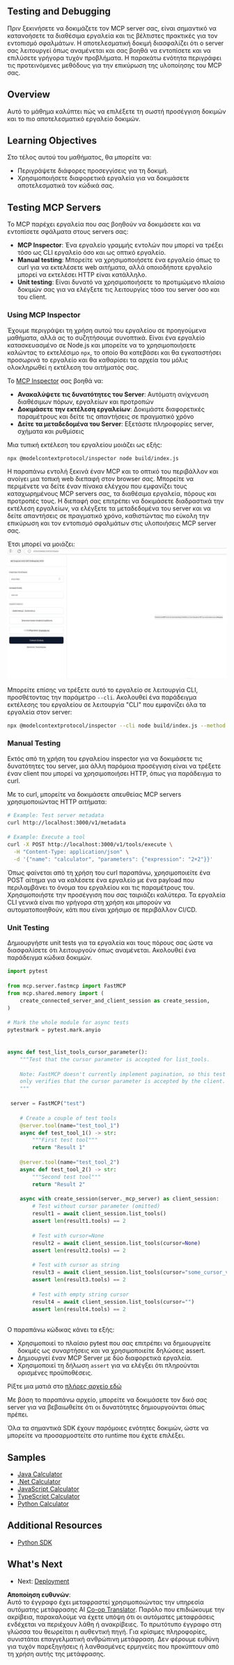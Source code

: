 <!--
CO_OP_TRANSLATOR_METADATA:
{
  "original_hash": "4e34e34e84f013e73c7eaa6d09884756",
  "translation_date": "2025-07-13T22:00:36+00:00",
  "source_file": "03-GettingStarted/08-testing/README.md",
  "language_code": "el"
}
-->
## Testing and Debugging

Πριν ξεκινήσετε να δοκιμάζετε τον MCP server σας, είναι σημαντικό να κατανοήσετε τα διαθέσιμα εργαλεία και τις βέλτιστες πρακτικές για τον εντοπισμό σφαλμάτων. Η αποτελεσματική δοκιμή διασφαλίζει ότι ο server σας λειτουργεί όπως αναμένεται και σας βοηθά να εντοπίσετε και να επιλύσετε γρήγορα τυχόν προβλήματα. Η παρακάτω ενότητα περιγράφει τις προτεινόμενες μεθόδους για την επικύρωση της υλοποίησης του MCP σας.

## Overview

Αυτό το μάθημα καλύπτει πώς να επιλέξετε τη σωστή προσέγγιση δοκιμών και το πιο αποτελεσματικό εργαλείο δοκιμών.

## Learning Objectives

Στο τέλος αυτού του μαθήματος, θα μπορείτε να:

- Περιγράψετε διάφορες προσεγγίσεις για τη δοκιμή.
- Χρησιμοποιήσετε διαφορετικά εργαλεία για να δοκιμάσετε αποτελεσματικά τον κώδικά σας.

## Testing MCP Servers

Το MCP παρέχει εργαλεία που σας βοηθούν να δοκιμάσετε και να εντοπίσετε σφάλματα στους servers σας:

- **MCP Inspector**: Ένα εργαλείο γραμμής εντολών που μπορεί να τρέξει τόσο ως CLI εργαλείο όσο και ως οπτικό εργαλείο.
- **Manual testing**: Μπορείτε να χρησιμοποιήσετε ένα εργαλείο όπως το curl για να εκτελέσετε web αιτήματα, αλλά οποιοδήποτε εργαλείο μπορεί να εκτελέσει HTTP είναι κατάλληλο.
- **Unit testing**: Είναι δυνατό να χρησιμοποιήσετε το προτιμώμενο πλαίσιο δοκιμών σας για να ελέγξετε τις λειτουργίες τόσο του server όσο και του client.

### Using MCP Inspector

Έχουμε περιγράψει τη χρήση αυτού του εργαλείου σε προηγούμενα μαθήματα, αλλά ας το συζητήσουμε συνοπτικά. Είναι ένα εργαλείο κατασκευασμένο σε Node.js και μπορείτε να το χρησιμοποιήσετε καλώντας το εκτελέσιμο `npx`, το οποίο θα κατεβάσει και θα εγκαταστήσει προσωρινά το εργαλείο και θα καθαρίσει τα αρχεία του μόλις ολοκληρωθεί η εκτέλεση του αιτήματός σας.

Το [MCP Inspector](https://github.com/modelcontextprotocol/inspector) σας βοηθά να:

- **Ανακαλύψετε τις δυνατότητες του Server**: Αυτόματη ανίχνευση διαθέσιμων πόρων, εργαλείων και προτροπών
- **Δοκιμάσετε την εκτέλεση εργαλείων**: Δοκιμάστε διαφορετικές παραμέτρους και δείτε τις απαντήσεις σε πραγματικό χρόνο
- **Δείτε τα μεταδεδομένα του Server**: Εξετάστε πληροφορίες server, σχήματα και ρυθμίσεις

Μια τυπική εκτέλεση του εργαλείου μοιάζει ως εξής:

```bash
npx @modelcontextprotocol/inspector node build/index.js
```

Η παραπάνω εντολή ξεκινά έναν MCP και το οπτικό του περιβάλλον και ανοίγει μια τοπική web διεπαφή στον browser σας. Μπορείτε να περιμένετε να δείτε έναν πίνακα ελέγχου που εμφανίζει τους καταχωρημένους MCP servers σας, τα διαθέσιμα εργαλεία, πόρους και προτροπές τους. Η διεπαφή σας επιτρέπει να δοκιμάσετε διαδραστικά την εκτέλεση εργαλείων, να ελέγξετε τα μεταδεδομένα του server και να δείτε απαντήσεις σε πραγματικό χρόνο, καθιστώντας πιο εύκολη την επικύρωση και τον εντοπισμό σφαλμάτων στις υλοποιήσεις MCP server σας.

Έτσι μπορεί να μοιάζει: ![Inspector](../../../../translated_images/connect.141db0b2bd05f096fb1dd91273771fd8b2469d6507656c3b0c9df4b3c5473929.el.png)

Μπορείτε επίσης να τρέξετε αυτό το εργαλείο σε λειτουργία CLI, προσθέτοντας την παράμετρο `--cli`. Ακολουθεί ένα παράδειγμα εκτέλεσης του εργαλείου σε λειτουργία "CLI" που εμφανίζει όλα τα εργαλεία στον server:

```sh
npx @modelcontextprotocol/inspector --cli node build/index.js --method tools/list
```

### Manual Testing

Εκτός από τη χρήση του εργαλείου inspector για να δοκιμάσετε τις δυνατότητες του server, μια άλλη παρόμοια προσέγγιση είναι να τρέξετε έναν client που μπορεί να χρησιμοποιήσει HTTP, όπως για παράδειγμα το curl.

Με το curl, μπορείτε να δοκιμάσετε απευθείας MCP servers χρησιμοποιώντας HTTP αιτήματα:

```bash
# Example: Test server metadata
curl http://localhost:3000/v1/metadata

# Example: Execute a tool
curl -X POST http://localhost:3000/v1/tools/execute \
  -H "Content-Type: application/json" \
  -d '{"name": "calculator", "parameters": {"expression": "2+2"}}'
```

Όπως φαίνεται από τη χρήση του curl παραπάνω, χρησιμοποιείτε ένα POST αίτημα για να καλέσετε ένα εργαλείο με ένα payload που περιλαμβάνει το όνομα του εργαλείου και τις παραμέτρους του. Χρησιμοποιήστε την προσέγγιση που σας ταιριάζει καλύτερα. Τα εργαλεία CLI γενικά είναι πιο γρήγορα στη χρήση και μπορούν να αυτοματοποιηθούν, κάτι που είναι χρήσιμο σε περιβάλλον CI/CD.

### Unit Testing

Δημιουργήστε unit tests για τα εργαλεία και τους πόρους σας ώστε να διασφαλίσετε ότι λειτουργούν όπως αναμένεται. Ακολουθεί ένα παράδειγμα κώδικα δοκιμών.

```python
import pytest

from mcp.server.fastmcp import FastMCP
from mcp.shared.memory import (
    create_connected_server_and_client_session as create_session,
)

# Mark the whole module for async tests
pytestmark = pytest.mark.anyio


async def test_list_tools_cursor_parameter():
    """Test that the cursor parameter is accepted for list_tools.

    Note: FastMCP doesn't currently implement pagination, so this test
    only verifies that the cursor parameter is accepted by the client.
    """

 server = FastMCP("test")

    # Create a couple of test tools
    @server.tool(name="test_tool_1")
    async def test_tool_1() -> str:
        """First test tool"""
        return "Result 1"

    @server.tool(name="test_tool_2")
    async def test_tool_2() -> str:
        """Second test tool"""
        return "Result 2"

    async with create_session(server._mcp_server) as client_session:
        # Test without cursor parameter (omitted)
        result1 = await client_session.list_tools()
        assert len(result1.tools) == 2

        # Test with cursor=None
        result2 = await client_session.list_tools(cursor=None)
        assert len(result2.tools) == 2

        # Test with cursor as string
        result3 = await client_session.list_tools(cursor="some_cursor_value")
        assert len(result3.tools) == 2

        # Test with empty string cursor
        result4 = await client_session.list_tools(cursor="")
        assert len(result4.tools) == 2
    
```

Ο παραπάνω κώδικας κάνει τα εξής:

- Χρησιμοποιεί το πλαίσιο pytest που σας επιτρέπει να δημιουργείτε δοκιμές ως συναρτήσεις και να χρησιμοποιείτε δηλώσεις assert.
- Δημιουργεί έναν MCP Server με δύο διαφορετικά εργαλεία.
- Χρησιμοποιεί τη δήλωση `assert` για να ελέγξει ότι πληρούνται ορισμένες προϋποθέσεις.

Ρίξτε μια ματιά στο [πλήρες αρχείο εδώ](https://github.com/modelcontextprotocol/python-sdk/blob/main/tests/client/test_list_methods_cursor.py)

Με βάση το παραπάνω αρχείο, μπορείτε να δοκιμάσετε τον δικό σας server για να βεβαιωθείτε ότι οι δυνατότητες δημιουργούνται όπως πρέπει.

Όλα τα σημαντικά SDK έχουν παρόμοιες ενότητες δοκιμών, ώστε να μπορείτε να προσαρμοστείτε στο runtime που έχετε επιλέξει.

## Samples 

- [Java Calculator](../samples/java/calculator/README.md)
- [.Net Calculator](../../../../03-GettingStarted/samples/csharp)
- [JavaScript Calculator](../samples/javascript/README.md)
- [TypeScript Calculator](../samples/typescript/README.md)
- [Python Calculator](../../../../03-GettingStarted/samples/python) 

## Additional Resources

- [Python SDK](https://github.com/modelcontextprotocol/python-sdk)

## What's Next

- Next: [Deployment](../09-deployment/README.md)

**Αποποίηση ευθυνών**:  
Αυτό το έγγραφο έχει μεταφραστεί χρησιμοποιώντας την υπηρεσία αυτόματης μετάφρασης AI [Co-op Translator](https://github.com/Azure/co-op-translator). Παρόλο που επιδιώκουμε την ακρίβεια, παρακαλούμε να έχετε υπόψη ότι οι αυτόματες μεταφράσεις ενδέχεται να περιέχουν λάθη ή ανακρίβειες. Το πρωτότυπο έγγραφο στη γλώσσα του θεωρείται η αυθεντική πηγή. Για κρίσιμες πληροφορίες, συνιστάται επαγγελματική ανθρώπινη μετάφραση. Δεν φέρουμε ευθύνη για τυχόν παρεξηγήσεις ή λανθασμένες ερμηνείες που προκύπτουν από τη χρήση αυτής της μετάφρασης.